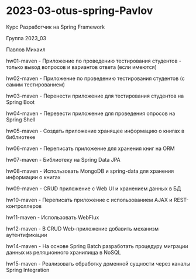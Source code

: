 # 2023-03-otus-spring-Pavlov

Курс Разработчик на Spring Framework

Группа 2023_03

Павлов Михаил

hw01-maven - Приложение по проведению тестирования студентов - только вывод вопросов и вариантов ответа (если имеются)

hw02-maven - Приложение по проведению тестирования студентов (с самим тестированием)

hw03-maven - Перенести приложение для тестирования студентов на Spring Boot

hw04-maven - Перевести приложение для проведения опросов на Spring Shell

hw05-maven - Создать приложение хранящее информацию о книгах в библиотеке

hw06-maven - Переписать приложение для хранения книг на ORM

hw07-maven - Библиотеку на Spring Data JPA

hw08-maven - Использовать MongoDB и spring-data для хранения информации о книгах

hw09-maven - CRUD приложение с Web UI и хранением данных в БД

hw10-maven - Переписать приложение с использованием AJAX и REST-контроллеров

hw11-maven - Использовать WebFlux

hw12-maven - В CRUD Web-приложение добавить механизм аутентификации

hw14-maven - На основе Spring Batch разработать процедуру миграции данных из реляционного хранилища в NoSQL

hw15-maven - Реализовать обработку доменной сущности через каналы Spring Integration

